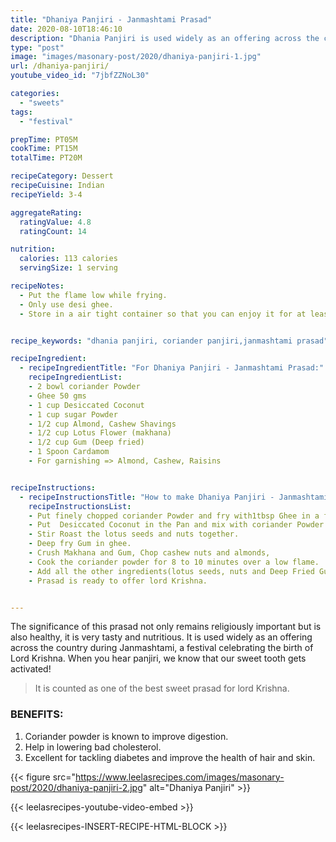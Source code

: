 ```yaml
---
title: "Dhaniya Panjiri - Janmashtami Prasad"
date: 2020-08-10T18:46:10
description: "Dhania Panjiri is used widely as an offering across the country during Janmashtami"
type: "post"
image: "images/masonary-post/2020/dhaniya-panjiri-1.jpg"
url: /dhaniya-panjiri/
youtube_video_id: "7jbfZZNoL30"

categories: 
  - "sweets"
tags:
  - "festival"

prepTime: PT05M
cookTime: PT15M
totalTime: PT20M

recipeCategory: Dessert
recipeCuisine: Indian
recipeYield: 3-4

aggregateRating:
  ratingValue: 4.8
  ratingCount: 14

nutrition:
  calories: 113 calories
  servingSize: 1 serving

recipeNotes: 
  - Put the flame low while frying.
  - Only use desi ghee.
  - Store in a air tight container so that you can enjoy it for at least 1 month. 


recipe_keywords: "dhania panjiri, coriander panjiri,janmashtami prasad"

recipeIngredient:
  - recipeIngredientTitle: "For Dhaniya Panjiri - Janmashtami Prasad:"
    recipeIngredientList: 
    - 2 bowl coriander Powder
    - Ghee 50 gms 
    - 1 cup Desiccated Coconut
    - 1 cup sugar Powder
    - 1/2 cup Almond, Cashew Shavings
    - 1/2 cup Lotus Flower (makhana)
    - 1/2 cup Gum (Deep fried)
    - 1 Spoon Cardamom
    - For garnishing => Almond, Cashew, Raisins


recipeInstructions:
  - recipeInstructionsTitle: "How to make Dhaniya Panjiri - Janmashtami Prasad:"
    recipeInstructionsList:
    - Put finely chopped coriander Powder and fry with1tbsp Ghee in a frying pan, till a nice aroma is emitted.
    - Put  Desiccated Coconut in the Pan and mix with coriander Powder.
    - Stir Roast the lotus seeds and nuts together.
    - Deep fry Gum in ghee.
    - Crush Makhana and Gum, Chop cashew nuts and almonds,
    - Cook the coriander powder for 8 to 10 minutes over a low flame.
    - Add all the other ingredients(lotus seeds, nuts and Deep Fried Gum) and mix well.
    - Prasad is ready to offer lord Krishna.


---
```


The significance of this prasad not only remains religiously important but is also healthy, it is very tasty and nutritious. It is used widely as an offering across the country during Janmashtami, a festival celebrating the birth of Lord Krishna. When you hear panjiri, we know that our sweet tooth gets activated! 


> It is counted as one of the best sweet prasad for lord Krishna.

### BENEFITS:

1. Coriander powder is known to improve digestion.
2. Help in lowering bad cholesterol.
3. Excellent for tackling diabetes and improve the health of hair and skin.

{{< figure src="https://www.leelasrecipes.com/images/masonary-post/2020/dhaniya-panjiri-2.jpg" alt="Dhaniya Panjiri" >}}

{{< leelasrecipes-youtube-video-embed >}}


{{< leelasrecipes-INSERT-RECIPE-HTML-BLOCK >}}
